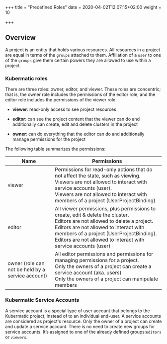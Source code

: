 +++
title = "Predefined Roles"
date = 2020-04-02T12:07:15+02:00
weight = 10

+++

## Overview

A project is an entity that holds various resources.  All resources in a project are equal in terms of the `groups` attached
to them. Affiliation of a `user` to one of the `groups` give them certain powers they are allowed to use within a project.

### Kubermatic roles

There are three roles: owner, editor, and viewer. These roles are concentric; that is, the owner role includes the permissions
of the editor role, and the editor role includes the permissions of the viewer role.

  - **viewer**: read-only access to see project resources
  
  - **editor**: can see the project content that the viewer can do and additionally can create, edit and delete clusters in the project
  
  - **owner**: can do everything that the editor can do and additionally manage permissions for the project
  
The following table summarizes the permissions:

| Name                                              | Permissions                                                                                                                                                                                                                                                                            |
|---------------------------------------------------|----------------------------------------------------------------------------------------------------------------------------------------------------------------------------------------------------------------------------------------------------------------------------------------|
| viewer                                            | Permissions for read-only actions that do not affect the state, such as viewing.<br>Viewers are not allowed to interact with service accounts (user).<br>Viewers are not allowed to interact with members of a project (UserProjectBinding)                                            |
| editor                                            | All viewer permissions, plus permissions to create, edit & delete the cluster.<br>Editors are not allowed to delete a project. Editors are not allowed to interact with members of a project (UserProjectBinding).<br>Editors are not allowed to interact with service accounts (user) |
| owner (role can not be held by a service account) | All editor permissions and permissions for managing permissions for a project.<br>Only the owners of a project can create a service account (aka. users)<br>Only the owners of a project can manipulate members                                                                        |

### Kubermatic Service Accounts

A service account is a special type of user account that belongs to the Kubermatic project, instead of to an individual
end-user. A service accounts are considered as project's resource. Only the owner of a project can create and update a
service account. There is no need to create new groups for service accounts. It’s assigned to one of the already defined
groups:`editors` or `viewers`.
